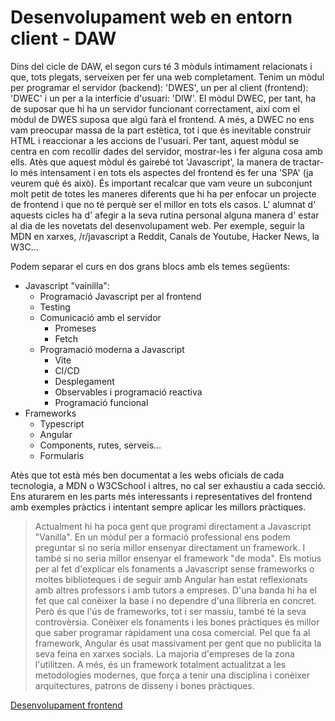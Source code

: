 # Desenvolupament web en entorn client - DAW

Dins del cicle de DAW, el segon curs té 3 mòduls íntimament relacionats i que, tots plegats, serveixen per fer una web completament. Tenim un mòdul per programar el servidor (backend): 'DWES', un per al client (frontend): 'DWEC' i un per a la interfície d'usuari: 'DIW'. El mòdul DWEC, per tant, ha de suposar que hi ha un servidor funcionant correctament, així com el mòdul de DWES suposa que algú farà el frontend. A més, a DWEC no ens vam preocupar massa de la part estètica, tot i que és inevitable construir HTML i reaccionar a les accions de l'usuari. Per tant, aquest mòdul se centra en com recollir dades del servidor, mostrar-les i fer alguna cosa amb ells. Atès que aquest mòdul és gairebé tot 'Javascript', la manera de tractar-lo més intensament i en tots els aspectes del frontend és fer una 'SPA' (ja veurem què és això). És important recalcar que vam veure un subconjunt molt petit de totes les maneres diferents que hi ha per enfocar un projecte de frontend i que no té perquè ser el millor en tots els casos. L' alumnat d' aquests cicles ha d' afegir a la seva rutina personal alguna manera d' estar al dia de les novetats del desenvolupament web. Per exemple, seguir la MDN en xarxes, /r/javascript a Reddit, Canals de Youtube, Hacker News, la W3C...

Podem separar el curs en dos grans blocs amb els temes següents:

* Javascript "vainilla":
  * Programació Javascript per al frontend
  * Testing
  * Comunicació amb el servidor
    * Promeses
    * Fetch
  * Programació moderna a Javascript
    * Vite
    * CI/CD
    * Desplegament
    * Observables i programació reactiva
    * Programació funcional
* Frameworks
  * Typescript
  * Angular
  * Components, rutes, serveis...
  * Formularis

Atès que tot està més ben documentat a les webs oficials de cada tecnologia, a MDN o W3CSchool i altres, no cal ser exhaustiu a cada secció. Ens aturarem en les parts més interessants i representatives del frontend amb exemples pràctics i intentant sempre aplicar les millors pràctiques.

> Actualment hi ha poca gent que programi directament a Javascript "Vanilla". En un mòdul per a formació professional ens podem preguntar si no seria millor ensenyar directament un framework. I també si no seria millor ensenyar el framework "de moda". Els motius per al fet d'explicar els fonaments a Javascript sense frameworks o moltes biblioteques i de seguir amb Angular han estat reflexionats amb altres professors i amb tutors a empreses. D'una banda hi ha el fet que cal conèixer la base i no dependre d'una llibreria en concret. Però és que l'ús de frameworks, tot i ser massiu, també té la seva controvèrsia. Conèixer els fonaments i les bones pràctiques és millor que saber programar ràpidament una cosa comercial. Pel que fa al framework, Angular és usat massivament per gent que no publicita la seva feina en xarxes socials. La majoria d'empreses de la zona l'utilitzen. A més, és un framework totalment actualitzat a les metodologies modernes, que força a tenir una disciplina i conèixer arquitectures, patrons de disseny i bones pràctiques.


[Desenvolupament frontend](desenvolupamentfrontend.md)
